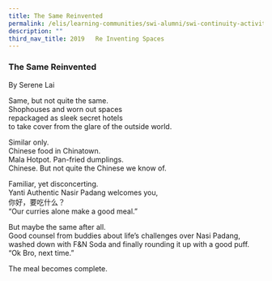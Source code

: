 ```yaml
---
title: The Same Reinvented
permalink: /elis/learning-communities/swi-alumni/swi-continuity-activities/the-same-reinvented/
description: ""
third_nav_title: 2019   Re Inventing Spaces
---
```

### The Same Reinvented


By Serene Lai

Same, but not quite the same. <br>
Shophouses and worn out spaces <br>
repackaged as sleek secret hotels<br>
to take cover from the glare of the outside world.

Similar only. <br>
Chinese food in Chinatown. <br>
Mala Hotpot. Pan-fried dumplings. <br>
Chinese. But not quite the Chinese we know of.

Familiar, yet disconcerting. <br>
Yanti Authentic Nasir Padang welcomes you, <br>
你好，要吃什么？ <br>
“Our curries alone make a good meal.”

But maybe the same after all. <br>
Good counsel from buddies about life’s challenges over Nasi Padang, <br>
washed down with F&N Soda and finally rounding it up with a good puff. <br>
“Ok Bro, next time.”

The meal becomes complete.